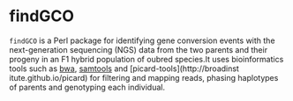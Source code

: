 # findGCO 
`findGCO` is a Perl package for identifying gene conversion events with the next-generation sequencing (NGS) data from the two parents and their progeny in an F1 hybrid population of oubred species.It uses bioinformatics tools such as [bwa](http://bio-bwa.sourceforge.net), [samtools](http://samtools.sourceforge.net) and [picard-tools](http://broadinst itute.github.io/picard) for filtering and mapping reads, phasing haplotypes of parents and genotyping each individual.
